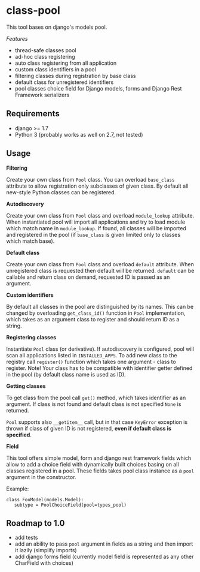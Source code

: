 # class-pool

This tool bases on django's models pool.

*Features*
- thread-safe classes pool
- ad-hoc class registering
- auto class registering from all application
- custom class identifiers in a pool
- filtering classes during registration by base class
- default class for unregistered identifiers
- pool classes choice field for Django models, forms and Django Rest Framework serializers

## Requirements
* django >= 1.7
* Python 3 (probably works as well on 2.7, not tested)

## Usage


**Filtering**

Create your own class from `Pool` class. You can overload `base_class` attribute to allow registration
only subclasses of given class. By default all new-style Python classes can be registered.


**Autodiscovery**

Create your own class from `Pool` class and overload `module_lookup` attribute. When instantiated pool will import
all applications and try to load module which match name in `module_lookup`. If found, all classes will be imported
and registered in the pool (if `base_class` is given limited only to classes which match base).


**Default class**

Create your own class from `Pool` class and overload `default` attribute. When unregistered class is requested then
default will be returned. `default` can be callable and return class on demand, requested ID is passed as an
argument.


**Custom identifiers**

By default all classes in the pool are distinguished by its names. This can be changed by overloading `get_class_id()`
function in `Pool` implementation, which takes as an argument class to register and should return ID as a string.

**Registering classes**

Instantiate `Pool` class (or derivative). If autodiscovery is configured, pool will scan all applications listed
in `INSTALLED_APPS`. To add new class to the registry call `register()` function which takes one argument - class
to register. Note! Your class has to be compatible with identifier getter defined in the pool (by default class
name is used as ID).


**Getting classes**

To get class from the pool call `get()` method, which takes identifier as an argument. If class is not found and
default class is not specified `None` is returned.

`Pool` supports also `__getitem__` call, but in that case `KeyError` exception is thrown if class of given ID
is not registered, __even if default class is specified__.


**Field**

This tool offers simple model, form and django rest framework fields which allow to add a choice field with
dynamically built choices basing on all classes registered in a pool. These fields takes pool class instance
as a `pool` argument in the constructor.

Example:
```
class FooModel(models.Model):
   subtype = PoolChoiceField(pool=types_pool)
```

## Roadmap to 1.0
- add tests
- add an ability to pass `pool` argument in fields as a string and then import it lazily (simplify imports)
- add django forms field (currently model field is represented as any other CharField with choices)
